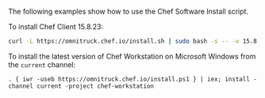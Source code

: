 The following examples show how to use the Chef Software Install script.

To install Chef Client 15.8.23:

```bash
curl -L https://omnitruck.chef.io/install.sh | sudo bash -s -- -v 15.8.23
```

To install the latest version of Chef Workstation on Microsoft Windows
from the `current` channel:

```none
. { iwr -useb https://omnitruck.chef.io/install.ps1 } | iex; install -channel current -project chef-workstation
```
